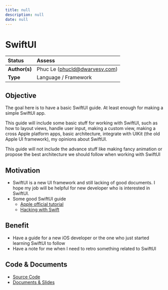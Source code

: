 ```yaml
---
title: null
description: null
date: null
---
```


# SwiftUI

| Status        | Assess                        |
| :------------ | :---------------------------- |
| **Author(s)** | Phuc Le (phucld@dwarvesv.com) |
| **Type**      | Language / Framework          |

## Objective

The goal here is to have a basic SwiftUI guide. At least enough for making a simple SwiftUI app.

This guide will include some basic stuff for working with SwiftUI, such as how to layout views, handle user input, making a custom view, making a cross Apple platform apps, basic architecture, integrate with UIKit (the old Apple UI framework), my opinions about SwiftUI.

This guide will not include the advance stuff like making fancy animation or propose the best architecture we should follow when working with SwiftUI

## Motivation

- SwiftUI is a new UI framework and still lacking of good documents. I hope my job will be helpful for new developer who is interested in SwiftUI.
- Some good SwiftUI guide
  - [Apple official tutorial](https://developer.apple.com/tutorials/swiftui/)
  - [Hacking with Swift](https://www.hackingwithswift.com/quick-start/swiftui/)

## Benefit

- Have a guide for a new iOS developer or the one who just started learning SwiftUI to follow
- Have a note for me when I need to retro something related to SwiftUI

## Code & Documents

- [Source Code](src)
- [Documents & Slides](slide)

